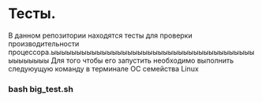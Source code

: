 # Тесты.
В данном репозитории находятся тесты для проверки производительности процессора.ыыыыыыыыыыыыыыыыыыыыыыыыыыыыыыыыыыыыыыыыыыыыыыыы
Для того чтобы его запустить необходимо выполнить следуюущую команду в терминале ОС семейства Linux
### bash big_test.sh
